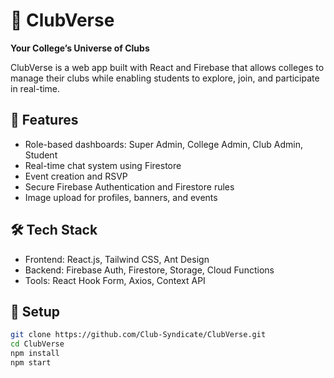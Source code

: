 
# 📘 ClubVerse

**Your College’s Universe of Clubs**

ClubVerse is a web app built with React and Firebase that allows colleges to manage their clubs while enabling students to explore, join, and participate in real-time.

## 🚀 Features
- Role-based dashboards: Super Admin, College Admin, Club Admin, Student
- Real-time chat system using Firestore
- Event creation and RSVP
- Secure Firebase Authentication and Firestore rules
- Image upload for profiles, banners, and events

## 🛠️ Tech Stack
- Frontend: React.js, Tailwind CSS, Ant Design
- Backend: Firebase Auth, Firestore, Storage, Cloud Functions
- Tools: React Hook Form, Axios, Context API

## 🔧 Setup
```bash
git clone https://github.com/Club-Syndicate/ClubVerse.git
cd ClubVerse
npm install
npm start
